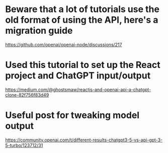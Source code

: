 # Beware that a lot of tutorials use the old format of using the API, here's a migration guide
https://github.com/openai/openai-node/discussions/217

# Used this tutorial to set up the React project and ChatGPT input/output
https://medium.com/@ghostsmaw/reactjs-and-openai-api-a-chatgpt-clone-82f756f83d49

# Useful post for tweaking model output
https://community.openai.com/t/different-results-chatgpt3-5-vs-api-gpt-3-5-turbo/123712/31